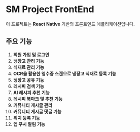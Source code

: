 # SM Project FrontEnd

이 프로젝트는 **React Native** 기반의 프론트엔드 애플리케이션입니다.

## 주요 기능
1. **회원 가입 및 로그인**
2. **냉장고 관리 기능**
3. **식재료 관리 기능**
4. **OCR을 활용한 영수증 스캔으로 냉장고 식재료 등록 기능**
5. **냉장고 공유 기능**
6. **레시피 검색 기능**
7. **AI 레시피 추천 기능**
8. **레시피 북마크 및 추천 기능**
9. **커뮤니티 게시글 관리**
10. **커뮤니티 게시글 댓글 기능**
11. **위치 등록 기능**
12. **앱 푸시 알림 기능**
